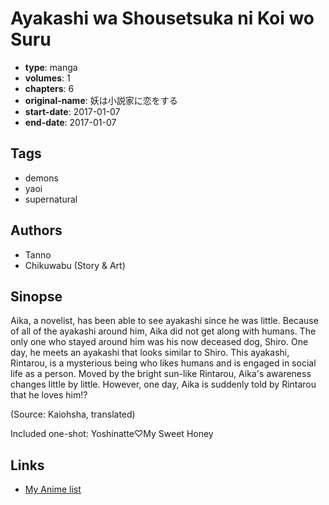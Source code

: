# Ayakashi wa Shousetsuka ni Koi wo Suru

-   **type**: manga
-   **volumes**: 1
-   **chapters**: 6
-   **original-name**: 妖は小説家に恋をする
-   **start-date**: 2017-01-07
-   **end-date**: 2017-01-07

## Tags

-   demons
-   yaoi
-   supernatural

## Authors

-   Tanno
-   Chikuwabu (Story & Art)

## Sinopse

Aika, a novelist, has been able to see ayakashi since he was little. Because of all of the ayakashi around him, Aika did not get along with humans. The only one who stayed around him was his now deceased dog, Shiro. One day, he meets an ayakashi that looks similar to Shiro. This ayakashi, Rintarou, is a mysterious being who likes humans and is engaged in social life as a person. Moved by the bright sun-like Rintarou, Aika's awareness changes little by little. However, one day, Aika is suddenly told by Rintarou that he loves him!?

(Source: Kaiohsha, translated)

Included one-shot: Yoshinatte♡My Sweet Honey

## Links

-   [My Anime list](https://myanimelist.net/manga/122988/Ayakashi_wa_Shousetsuka_ni_Koi_wo_Suru)
